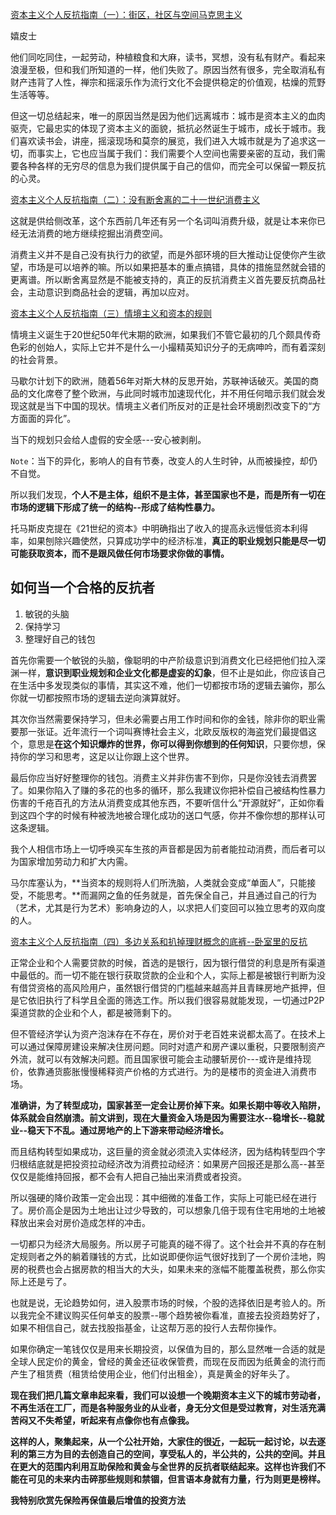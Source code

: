 [资本主义个人反抗指南（一）：街区，社区与空间马克思主义](https://www.douban.com/note/573801896/)

嬉皮士

他们同吃同住，一起劳动，种植粮食和大麻，读书，冥想，没有私有财产。看起来浪漫至极，但和我们所知道的一样，他们失败了。原因当然有很多，完全取消私有财产违背了人性，禅宗和摇滚乐作为流行文化不会提供稳定的价值观，枯燥的荒野生活等等。

但这一切总结起来，唯一的原因当然是因为他们远离城市：城市是资本主义的血肉驱壳，它最忠实的体现了资本主义的面貌，抵抗必然诞生于城市，成长于城市。我们喜欢读书会，讲座，摇滚现场和莫奈的展览，我们进入大城市就是为了追求这一切，而事实上，它也应当属于我们：我们需要个人空间也需要亲密的互动，我们需要各种各样的无穷尽的信息为我们提供属于自己的信仰，而完全可以保留一颗反抗的心灵。

[资本主义个人反抗指南（二）：没有断舍离的二十一世纪消费主义](https://www.douban.com/note/577724310/)

这就是供给侧改革，这个东西前几年还有另一个名词叫消费升级，就是让本来你已经无法消费的地方继续挖掘出消费空间。

消费主义并不是自己没有执行力的欲望，而是外部环境的巨大推动让促使你产生欲望，市场是可以培养的嘛。所以如果把基本的重点搞错，具体的措施显然就会错的更离谱。所以断舍离显然是不能被支持的，真正的反抗消费主义首先要反抗商品社会，主动意识到商品社会的逻辑，再加以应对。

[资本主义个人反抗指南（三）情境主义和资本的规则](https://www.douban.com/note/578752032/)

情境主义诞生于20世纪50年代末期的欧洲，如果我们不管它最初的几个颇具传奇色彩的创始人，实际上它并不是什么一小撮精英知识分子的无病呻吟，而有着深刻的社会背景。

马歇尔计划下的欧洲，随着56年对斯大林的反思开始，苏联神话破灭。美国的商品的文化席卷了整个欧洲，与此同时城市加速现代化，并不用任何暗示我们就会发现这就是当下中国的现状。情境主义者们所反对的正是社会环境剧烈改变下的“方方面面的异化”。

当下的规划只会给人虚假的安全感---安心被剥削。

`Note`：当下的异化，影响人的自有节奏，改变人的人生时钟，从而被操控，却仍不自觉。

所以我们发现，**个人不是主体，组织不是主体，甚至国家也不是，而是所有一切在市场的逻辑下形成了统一的结构--形成了结构性暴力。**

托马斯皮克提在《21世纪的资本》中明确指出了收入的提高永远慢低资本利得率，如果刨除兴趣使然，只算成功学中的经济标准，**真正的职业规划只能是尽一切可能获取资本，而不是跟风做任何市场要求你做的事情。**

## 如何当一个合格的反抗者

1. 敏锐的头脑
2. 保持学习
3. 整理好自己的钱包

首先你需要一个敏锐的头脑，像聪明的中产阶级意识到消费文化已经把他们拉入深渊一样，**意识到职业规划和企业文化都是虚妄的幻象**，但不止是如此，你应该自己在生活中多发现类似的事情，其实这不难，他们一切都按市场的逻辑去骗你，那么你就一切都按照市场的逻辑去逆向演算就好。

其次你当然需要保持学习，但未必需要占用工作时间和你的金钱，除非你的职业需要那一张证。近年流行一个词叫赛博社会主义，北欧反版权的海盗党们最提倡这个，意思是**在这个知识爆炸的世界，你可以得到你想到的任何知识**，只要你想，保持你的学习和思考，这足以让你跟上这个世界。

最后你应当好好整理你的钱包。消费主义并非伤害不到你，只是你没钱去消费罢了。如果你陷入了赚的多花的也多的循环，那么我建议你把补偿自己被结构性暴力伤害的千疮百孔的方法从消费变成其他东西，不要听信什么“开源就好”，正如你看到这四个字的时候有种被洗地被合理化成功的送口气感，你并不像你想的那样认可这条逻辑。

我个人相信市场上一切呼唤买车生孩的声音都是因为前者能拉动消费，而后者可以为国家增加劳动力和扩大内需。

马尔库塞认为，**当资本的规则将人们所洗脑，人类就会变成“单面人”，只能接受，不能思考。**而漏网之鱼的任务就是，首先保全自己，并且通过自己的行为（艺术，尤其是行为艺术）影响身边的人，以求把人们变回可以独立思考的双向度的人。

[资本主义个人反抗指南（四）多边关系和扒掉理财概念的底裤--卧室里的反抗](https://www.douban.com/note/578772131/)

正常企业和个人需要贷款的时候，首选的是银行，因为银行借贷的利息是所有渠道中最低的。而一切不能在银行获取贷款的企业和个人，实际上都是被银行判断为没有借贷资格的高风险用户，虽然银行借贷的门槛越来越高并且青睐房地产抵押，但是它依旧执行了科学且全面的筛选工作。所以我们很容易就能发现，一切通过P2P渠道贷款的企业和个人，都是被筛剩下的。

但不管经济学认为资产泡沫存在不存在，房价对于老百姓来说都太高了。在技术上可以通过保障房建设来解决住房问题。同时对遗产和房产课以重税，只要限制资产外流，就可以有效解决问题。而且国家很可能会主动腰斩房价---或许是维持现价，依靠通货膨胀慢慢稀释资产价格的方式进行。为的是楼市的资金进入消费市场。

**准确讲，为了转型成功，国家甚至一定会让房价掉下来。如果长期中等收入陷阱，体系就会自然崩溃。前文讲到，现在大量资金入场是因为需要注水--稳增长--稳就业--稳天下不乱。通过房地产的上下游来带动经济增长。**

而且结构转型如果成功，这巨量的资金就必须流入实体经济，因为结构转型四个字归根结底就是把投资拉动经济改为消费拉动经济：如果房产回报还是那么高--甚至仅仅是能维持回报，都不会有人把自己抽出来消费或者投资。

所以强硬的降价政策一定会出现：其中细微的准备工作，实际上可能已经在进行了。房价高企是因为土地出让过少导致的，可以想象几倍于现有住宅用地的土地被释放出来会对房价造成怎样的冲击。

一切都只为经济大局服务。所以房子可能真的碰不得了。这个社会并不真的存在制定规则者之外的躺着赚钱的方式，比如说即便你运气很好找到了一个房价洼地，购房的税费也会占据房款的相当大的大头，如果未来的涨幅不能覆盖税费，那么你实际上还是亏了。

也就是说，无论趋势如何，进入股票市场的时候，个股的选择依旧是考验人的。所以我完全不建议购买任何单支的股票--哪个趋势被你看准，直接去投资趋势好了，如果不相信自己，就去找股指基金，让这帮万恶的投行人去帮你操作。

如果你确定一笔钱仅仅是用来长期投资，以保值为目的，那么显然唯一合适的就是全球人民定价的黄金，曾经的黄金还征收保管费，而现在反而因为纸黄金的流行而产生了租赁费（租赁给使用企业，他们付出租金），真是黄金的好年头了。

**现在我们把几篇文章串起来看，我们可以设想一个晚期资本主义下的城市劳动者，不再生活在工厂，而是各种服务业的从业者，身无分文但是受过教育，对生活充满苦闷又不失希望，听起来有点像你也有点像我。**

**这样的人，聚集起来，从一个公社开始，大家住的很近，一起玩一起讨论，以去逐利的第三方为目的去创造自己的空间，享受私人的，半公共的，公共的空间。并且在更大的范围内利用互助保险和黄金与全世界的反抗者联结起来。这样也许我们不能在可见的未来内击碎那些规则和禁锢，但言语本身就有力量，行为则更是榜样。**

**我特别欣赏先保险再保值最后增值的投资方法**






